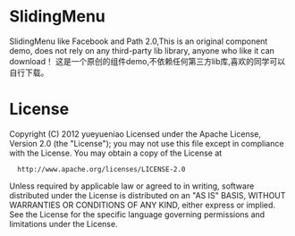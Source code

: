 SlidingMenu
===========

SlidingMenu like Facebook and Path 2.0,This is an original component demo, does not rely on any third-party lib library, anyone who like it can download！
这是一个原创的组件demo,不依赖任何第三方lib库,喜欢的同学可以自行下载。

License
===========
Copyright (C) 2012 yueyueniao
Licensed under the Apache License, Version 2.0 (the "License");
you may not use this file except in compliance with the License.
You may obtain a copy of the License at

      http://www.apache.org/licenses/LICENSE-2.0

Unless required by applicable law or agreed to in writing, software
distributed under the License is distributed on an "AS IS" BASIS,
WITHOUT WARRANTIES OR CONDITIONS OF ANY KIND, either express or implied.
See the License for the specific language governing permissions and
limitations under the License.

